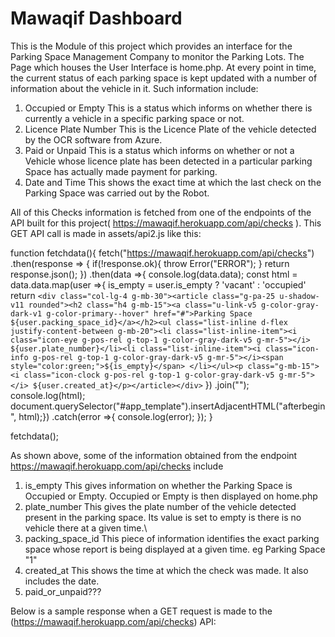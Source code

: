 # Mawaqif Dashboard

This is the Module of this project which provides an interface for the Parking Space Management Company to monitor the Parking Lots.
The Page which houses the User Interface is home.php.
At every point in time, the current status of each parking space is kept updated with a number of information about the vehicle in it.
Such information include:
1. Occupied or Empty
   This is a status which informs on whether there is currently a vehicle in a specific parking space or not.
2. Licence Plate Number
   This is the Licence Plate of the vehicle detected by the OCR software from Azure.
3. Paid or Unpaid
   This is a status which informs on whether or not a Vehicle whose licence plate has been detected in a particular parking Space has actually made payment for parking.
4. Date and Time
   This shows the exact time at which the last check on the Parking Space was carried out by the Robot.
   
 
 All of this Checks information is fetched from one of the endpoints of the API built for this project( https://mawaqif.herokuapp.com/api/checks ). This GET API call is made in assets/api2.js like this:
 
 
 function fetchdata(){
    fetch("https://mawaqif.herokuapp.com/api/checks")
    .then(response => {
        if(!response.ok){
            throw Error("ERROR");
        }
        return response.json();
    })
    .then(data =>{
        console.log(data.data);
        const html = data.data.map(user =>{
            is_empty = user.is_empty ? 'vacant' : 'occupied'
            return `<div class="col-lg-4 g-mb-30"><article class="g-pa-25 u-shadow-v11 rounded"><h2 class="h4 g-mb-15"><a class="u-link-v5 g-color-gray-dark-v1 g-color-primary--hover" href="#">Parking Space ${user.packing_space_id}</a></h2><ul class="list-inline d-flex justify-content-between g-mb-20"><li class="list-inline-item"><i class="icon-eye g-pos-rel g-top-1 g-color-gray-dark-v5 g-mr-5"></i> ${user.plate_number}</li><li class="list-inline-item"><i class="icon-info g-pos-rel g-top-1 g-color-gray-dark-v5 g-mr-5"></i><span style="color:green;">${is_empty}</span> </li></ul><p class="g-mb-15"><i class="icon-clock g-pos-rel g-top-1 g-color-gray-dark-v5 g-mr-5"></i> ${user.created_at}</p></article></div>`
          })
            .join("");
        console.log(html);
        document.querySelector("#app_template").insertAdjacentHTML("afterbegin", html);})
        .catch(error =>{
            console.log(error);
        });
}

fetchdata();



As shown above, some of the information obtained from the endpoint https://mawaqif.herokuapp.com/api/checks include 
1. is_empty
   This gives information on whether the Parking Space is Occupied or Empty. Occupied or Empty is then displayed on home.php
2. plate_number
   This gives the plate number of the vehicle detected present in the parking space. Its value is set to empty is there is no vehicle there at a given time.\
3. packing_space_id
   This piece of information identifies the exact parking space whose report is being displayed at    a given time. eg Parking Space "1"
4. created_at
   This shows the time at which the check was made. It also includes the date.
5. paid_or_unpaid???


Below is a sample response when a GET request is made to the (https://mawaqif.herokuapp.com/api/checks) API:

